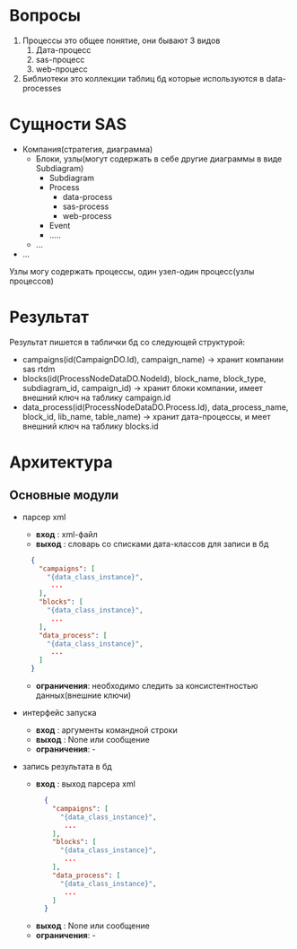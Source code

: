 # Вопросы
1. Процессы это общее понятие, они бывают 3 видов  
    1. Дата-процесс
    2. sas-процесс
    3. web-процесс
2. Библиотеки это коллекции таблиц бд которые используются в data-processes  

# Сущности SAS
- Компания(стратегия, диаграмма) 
    - Блоки, узлы(могут содержать в себе другие диаграммы в виде Subdiagram)
      - Subdiagram
      - Process
        - data-process 
        - sas-process
        - web-process
      - Event  
      - .....
  - ...
- ...  
  
Узлы могу содержать процессы, один узел-один процесс(узлы процессов)
    
# Результат
Результат пишется в таблички бд со следующей структурой:
    
- campaigns(id(CampaignDO.Id), campaign_name) -> хранит компании sas rtdm
- blocks(id(ProcessNodeDataDO.NodeId), block_name, block_type, subdiagram_id, campaign_id) -> хранит блоки компании, имеет внешний ключ на таблику campaign.id
- data_process(id(ProcessNodeDataDO.Process.Id), data_process_name, block_id, lib_name, table_name) -> хранит дата-процессы, и
  меет внешний ключ на таблику blocks.id

# Архитектура
## Основные модули
- парсер xml  
    - **вход** : xml-файл  
    - **выход** : словарь со списками дата-классов для записи в бд
    ```json
      {
        "campaigns": [
          "{data_class_instance}", 
           ...
        ],
        "blocks": [
          "{data_class_instance}", 
           ...
        ],
        "data_process": [
          "{data_class_instance}", 
           ...
        ]
      }
    ```
    - **ограничения**: необходимо следить за консистентностью данных(внешние ключи)
  
- интерфейс запуска
  - **вход** : аргументы командной строки  
  - **выход** : None или сообщение 
  - **ограничения**: -
  
- запись результата в бд
  - **вход** : выход парсера xml
    ```json
      {
        "campaigns": [
          "{data_class_instance}", 
           ...
        ],
        "blocks": [
          "{data_class_instance}", 
           ...
        ],
        "data_process": [
          "{data_class_instance}", 
           ...
        ]
      }
    ```
  - **выход** : None или сообщение 
  - **ограничения**: -
